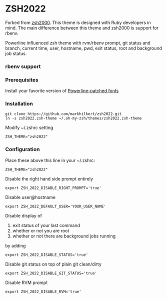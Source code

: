 ZSH2022
======

Forked from [zsh2000](https://github.com/markhilkert/zsh2022). This theme is designed with Ruby developers in mind. The main difference between this theme and zsh2000 is support for rbenv.

Powerline influenced zsh theme with rvm/rbenv prompt, git status and branch, current time, user, hostname, pwd, exit status, root and background job status.

### rbenv support



### Prerequisites

Install your favorite version of
[Powerline-patched fonts](https://github.com/Lokaltog/powerline-fonts)

### Installation

    git clone https://github.com/markhilkert/zsh2022.git
    ln -s zsh2022.zsh-theme ~/.oh-my-zsh/themes/zsh2022.zsh-theme

Modify ~/.zshrc setting

    ZSH_THEME="zsh2022"

### Configuration

Place these above this line in your ~/.zshrc:

    ZSH_THEME="zsh2022"

Disable the right hand side prompt entirely

    export ZSH_2022_DISABLE_RIGHT_PROMPT='true'

Disable user@hostname

    export ZSH_2022_DEFAULT_USER='YOUR_USER_NAME'

Disable display of

1. exit status of your last command
2. whether or not you are root
3. whether or not there are background jobs running

by adding

    export ZSH_2022_DISABLE_STATUS='true'

Disable git status on top of plain git clean/dirty

    export ZSH_2022_DISABLE_GIT_STATUS='true'

Disable RVM prompt

    export ZSH_2022_DISABLE_RVM='true'
